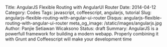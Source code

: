Title: AngularJS Flexible Routing with AngularUI Router
Date: 2014-04-12
Category: Codes
Tags: javascript, coffeescript, angularjs, tutorial
Slug: angularjs-flexible-routing-with-angular-ui-router
Disqus: angularjs-flexible-routing-with-angular-ui-router
meta_og_image: /static/images/angularjs.jpg
Author: Panjie Setiawan Wicaksono
Status: draft
Summary: AngularJS is a powerfull framework for building a modern webapp. Properly combining it with Grunt and Coffeescript will make your development time

